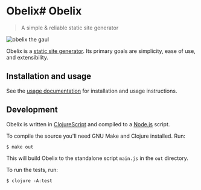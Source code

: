 # Obelix# Obelix
> A simple & reliable static site generator

![obelix the gaul](images/obelix.jpg)

Obelix is a [static site generator](https://www.netlify.com/blog/2020/04/14/what-is-a-static-site-generator-and-3-ways-to-find-the-best-one/). Its primary goals are simplicity, ease of use, and extensibility.

## Installation and usage
See the [usage documentation](https://obelix-site-builder.github.io/obelix) for installation and usage instructions.

## Development
Obelix is written in [ClojureScript](https://clojurescript.org/) and compiled to a [Node.js](https://nodejs.org/en/) script.

To compile the source you'll need GNU Make and Clojure installed. Run:
```
$ make out
```

This will build Obelix to the standalone script `main.js` in the `out` directory.

To run the tests, run:
```
$ clojure -A:test
```
